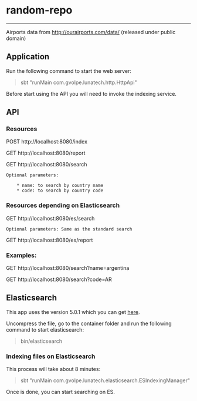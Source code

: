 # random-repo
-------------

Airports data from http://ourairports.com/data/ (released under public domain)

## Application

Run the following command to start the web server:
> sbt "runMain com.gvolpe.lunatech.http.HttpApi"

Before start using the API you will need to invoke the indexing service.

## API

### Resources
POST http://localhost:8080/index

GET  http://localhost:8080/report

GET  http://localhost:8080/search

    Optional parameters:

        * name: to search by country name
        * code: to search by country code

### Resources depending on Elasticsearch

GET  http://localhost:8080/es/search

    Optional parameters: Same as the standard search

GET  http://localhost:8080/es/report

### Examples:
GET  http://localhost:8080/search?name=argentina

GET  http://localhost:8080/search?code=AR

## Elasticsearch

This app uses the version 5.0.1 which you can get [here](https://www.elastic.co/downloads/past-releases/elasticsearch-5-0-1).

Uncompress the file, go to the container folder and run the following command to start elasticsearch:
> bin/elasticsearch

### Indexing files on Elasticsearch

This process will take about 8 minutes:
> sbt "runMain com.gvolpe.lunatech.elasticsearch.ESIndexingManager"

Once is done, you can start searching on ES.
